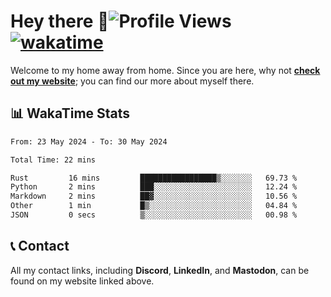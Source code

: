 # Hey there :wave:![Profile Views](https://komarev.com/ghpvc/?username=skifli) [![wakatime](https://wakatime.com/badge/user/b4317b02-0c6d-457b-82a4-a448b8a8d1df.svg)](https://wakatime.com/@b4317b02-0c6d-457b-82a4-a448b8a8d1df)

Welcome to my home away from home. Since you are here, why not [**check out my website**](https://skifli.github.io); you can find our more about myself there.

## 📊 WakaTime Stats

<!--START_SECTION:waka-->

```txt
From: 23 May 2024 - To: 30 May 2024

Total Time: 22 mins

Rust         16 mins         █████████████████▒░░░░░░░   69.73 %
Python       2 mins          ███░░░░░░░░░░░░░░░░░░░░░░   12.24 %
Markdown     2 mins          ██▓░░░░░░░░░░░░░░░░░░░░░░   10.56 %
Other        1 min           █▒░░░░░░░░░░░░░░░░░░░░░░░   04.84 %
JSON         0 secs          ▒░░░░░░░░░░░░░░░░░░░░░░░░   00.98 %
```

<!--END_SECTION:waka-->

## 📞 Contact

All my contact links, including **Discord**, **LinkedIn**, and **Mastodon**, can be found on my website linked above.
